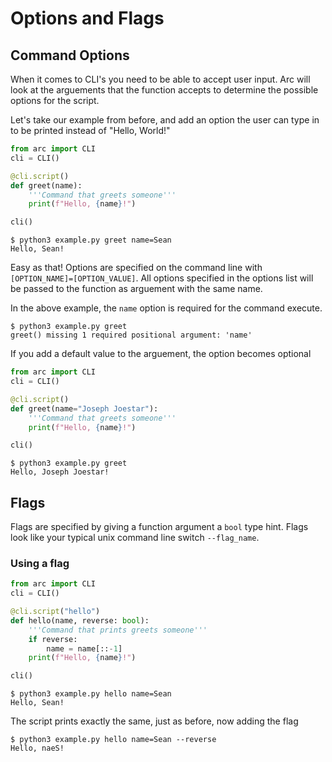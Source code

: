 # Options and Flags

## Command Options
When it comes to CLI's you need to be able to accept user input. Arc will look at the arguements that the function accepts to determine the possible options for the script.

Let's take our example from before, and add an option the user can type in to be printed instead of "Hello, World!"

```py
from arc import CLI
cli = CLI()

@cli.script()
def greet(name):
    '''Command that greets someone'''
    print(f"Hello, {name}!")

cli()
```
```out
$ python3 example.py greet name=Sean
Hello, Sean!
```

Easy as that! Options are specified on the command line with `[OPTION_NAME]=[OPTION_VALUE]`.
All options specified in the options list will be passed to the function as arguement with the same name.

In the above example, the `name` option is required for the command execute.

```
$ python3 example.py greet
greet() missing 1 required positional argument: 'name'
```

If you add a default value to the arguement, the option becomes optional
```py
from arc import CLI
cli = CLI()

@cli.script()
def greet(name="Joseph Joestar"):
    '''Command that greets someone'''
    print(f"Hello, {name}!")

cli()
```

```out
$ python3 example.py greet
Hello, Joseph Joestar!
```

## Flags
Flags are specified by giving a function argument a `bool` type hint. Flags look like your typical unix command line switch `--flag_name`.

### Using a flag
```py
from arc import CLI
cli = CLI()

@cli.script("hello")
def hello(name, reverse: bool):
    '''Command that prints greets someone'''
    if reverse:
        name = name[::-1]
    print(f"Hello, {name}!")

cli()
```

```out
$ python3 example.py hello name=Sean
Hello, Sean!
```

The script prints exactly the same, just as before, now adding the flag
```out
$ python3 example.py hello name=Sean --reverse
Hello, naeS!
```

